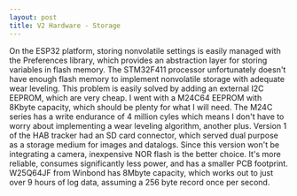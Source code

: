 ```yaml
---
layout: post
title: V2 Hardware - Storage
---
```


On the ESP32 platform, storing nonvolatile settings is easily managed with the Preferences library, which provides an abstraction layer for storing variables in flash memory. The STM32F411 processor unfortunately doesn't have enough flash memory to implement nonvolatile storage with adequate wear leveling. This problem is easily solved by adding an external I2C EEPROM, which are very cheap. I went with a M24C64 EEPROM with 8Kbyte capacity, which should be plenty for what I will need. The M24C series has a write endurance of 4 million cyles which means I don't have to worry about implementing a wear leveling algorithm, another plus. Version 1 of the HAB tracker had an SD card connector, which served dual purpose as a storage medium for images and datalogs. Since this version won't be integrating a camera, inexpensive NOR flash is the better choice. It's more reliable, consumes significantly less power, and has a smaller PCB footprint. W25Q64JF from Winbond has 8Mbyte capacity, which works out to just over 9 hours of log data, assuming a 256 byte record once per second.